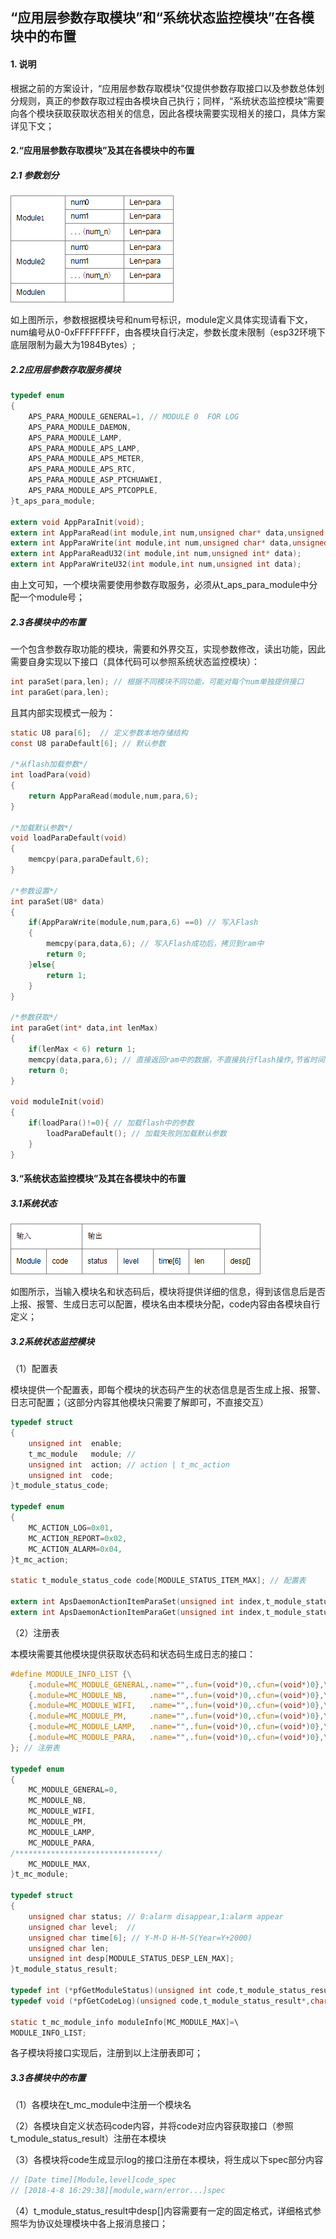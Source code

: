 ## “应用层参数存取模块”和“系统状态监控模块”在各模块中的布置

#### 1. 说明

根据之前的方案设计，“应用层参数存取模块”仅提供参数存取接口以及参数总体划分规则，真正的参数存取过程由各模块自己执行；同样，“系统状态监控模块”需要向各个模块获取获取状态相关的信息，因此各模块需要实现相关的接口，具体方案详见下文；

#### 2.“应用层参数存取模块”及其在各模块中的布置

##### 2.1 参数划分

![](para.png)

如上图所示，参数根据模块号和num号标识，module定义具体实现请看下文，num编号从0-0xFFFFFFFF，由各模块自行决定，参数长度未限制（esp32环境下底层限制为最大为1984Bytes）;

##### 2.2应用层参数存取服务模块

```c
typedef enum
{
    APS_PARA_MODULE_GENERAL=1, // MODULE 0  FOR LOG
    APS_PARA_MODULE_DAEMON,
	APS_PARA_MODULE_LAMP,
	APS_PARA_MODULE_APS_LAMP,
	APS_PARA_MODULE_APS_METER,
	APS_PARA_MODULE_APS_RTC,
	APS_PARA_MODULE_ASP_PTCHUAWEI,
	APS_PARA_MODULE_APS_PTCOPPLE,
}t_aps_para_module;

extern void AppParaInit(void);
extern int AppParaRead(int module,int num,unsigned char* data,unsigned int* lenMax);
extern int AppParaWrite(int module,int num,unsigned char* data,unsigned int len);
extern int AppParaReadU32(int module,int num,unsigned int* data);
extern int AppParaWriteU32(int module,int num,unsigned int data);

```

由上文可知，一个模块需要使用参数存取服务，必须从t_aps_para_module中分配一个module号；

##### 2.3各模块中的布置

一个包含参数存取功能的模块，需要和外界交互，实现参数修改，读出功能，因此需要自身实现以下接口（具体代码可以参照系统状态监控模块）：

```c
int paraSet(para,len); // 根据不同模块不同功能，可能对每个num单独提供接口
int paraGet(para,len);
```

且其内部实现模式一般为：

```c
static U8 para[6];  // 定义参数本地存储结构
const U8 paraDefault[6]; // 默认参数

/*从flash加载参数*/
int loadPara(void)
{
    return AppParaRead(module,num,para,6);
}

/*加载默认参数*/
void loadParaDefault(void)
{
    memcpy(para,paraDefault,6);
}

/*参数设置*/
int paraSet(U8* data)
{
    if(AppParaWrite(module,num,para,6) ==0) // 写入Flash
    {
        memcpy(para,data,6); // 写入Flash成功后，拷贝到ram中
        return 0;
    }else{
        return 1;
    }
}

/*参数获取*/
int paraGet(int* data,int lenMax)
{
    if(lenMax < 6) return 1;
    memcpy(data,para,6); // 直接返回ram中的数据，不直接执行flash操作,节省时间
    return 0;
}

void moduleInit(void)
{
    if(loadPara()!=0){ // 加载flash中的参数
        loadParaDefault(); // 加载失败则加载默认参数
    }
}
```



#### 3.“系统状态监控模块”及其在各模块中的布置

##### 3.1系统状态

![](status.png)

如图所示，当输入模块名和状态码后，模块将提供详细的信息，得到该信息后是否上报、报警、生成日志可以配置，模块名由本模块分配，code内容由各模块自行定义；

##### 3.2系统状态监控模块

（1）配置表

模块提供一个配置表，即每个模块的状态码产生的状态信息是否生成上报、报警、日志可配置；（这部分内容其他模块只需要了解即可，不直接交互）

```c
typedef struct
{
    unsigned int  enable;
    t_mc_module   module; // 
    unsigned int  action; // action | t_mc_action
    unsigned int  code;
}t_module_status_code;

typedef enum
{
    MC_ACTION_LOG=0x01,
    MC_ACTION_REPORT=0x02,
    MC_ACTION_ALARM=0x04,
}t_mc_action;

static t_module_status_code code[MODULE_STATUS_ITEM_MAX]; // 配置表

extern int ApsDaemonActionItemParaSet(unsigned int index,t_module_status_code* code);
extern int ApsDaemonActionItemParaGet(unsigned int index,t_module_status_code* code);
```

（2）注册表

本模块需要其他模块提供获取状态码和状态码生成日志的接口：

```c
#define MODULE_INFO_LIST {\
	{.module=MC_MODULE_GENERAL,.name="",.fun=(void*)0,.cfun=(void*)0},\
	{.module=MC_MODULE_NB,     .name="",.fun=(void*)0,.cfun=(void*)0},\
	{.module=MC_MODULE_WIFI,   .name="",.fun=(void*)0,.cfun=(void*)0},\
	{.module=MC_MODULE_PM,     .name="",.fun=(void*)0,.cfun=(void*)0},\
	{.module=MC_MODULE_LAMP,   .name="",.fun=(void*)0,.cfun=(void*)0},\
	{.module=MC_MODULE_PARA,   .name="",.fun=(void*)0,.cfun=(void*)0},\
}; // 注册表

typedef enum
{
    MC_MODULE_GENERAL=0,
    MC_MODULE_NB,
    MC_MODULE_WIFI,
    MC_MODULE_PM, 
    MC_MODULE_LAMP,
    MC_MODULE_PARA,
/********************************/
    MC_MODULE_MAX,
}t_mc_module;

typedef struct
{
	unsigned char status; // 0:alarm disappear,1:alarm appear
	unsigned char level;  // 
	unsigned char time[6]; // Y-M-D H-M-S(Year=Y+2000)
    unsigned char len;
    unsigned int desp[MODULE_STATUS_DESP_LEN_MAX];
}t_module_status_result;

typedef int (*pfGetModuleStatus)(unsigned int code,t_module_status_result*);
typedef void (*pfGetCodeLog)(unsigned code,t_module_status_result*,char* log,int lenMax);

static t_mc_module_info moduleInfo[MC_MODULE_MAX]=\
MODULE_INFO_LIST;
```

各子模块将接口实现后，注册到以上注册表即可；



##### 3.3各模块中的布置

（1）各模块在t_mc_module中注册一个模块名

（2）各模块自定义状态码code内容，并将code对应内容获取接口（参照t_module_status_result）注册在本模块

（3）各模块将code生成显示log的接口注册在本模块，将生成以下spec部分内容

```c
// [Date time][Module,level]code_spec
// [2018-4-8 16:29:38][module,warn/error...]spec
```

（4）t_module_status_result中desp[]内容需要有一定的固定格式，详细格式参照华为协议处理模块中各上报消息接口；

